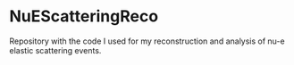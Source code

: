 # NuEScatteringReco
Repository with the code I used for my reconstruction and analysis of nu-e elastic scattering events.
